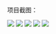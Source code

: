 项目截图：

<div>
  <img src="http://cppics.b0.upaiyun.com/xiaochengxu/1.png"/>
  <img src="http://cppics.b0.upaiyun.com/xiaochengxu/2.png"/>
  <img src="http://cppics.b0.upaiyun.com/xiaochengxu/3.png"/>
  <img src="http://cppics.b0.upaiyun.com/xiaochengxu/4.png"/>
  <img src="http://cppics.b0.upaiyun.com/xiaochengxu/5.png"/>
</div>

